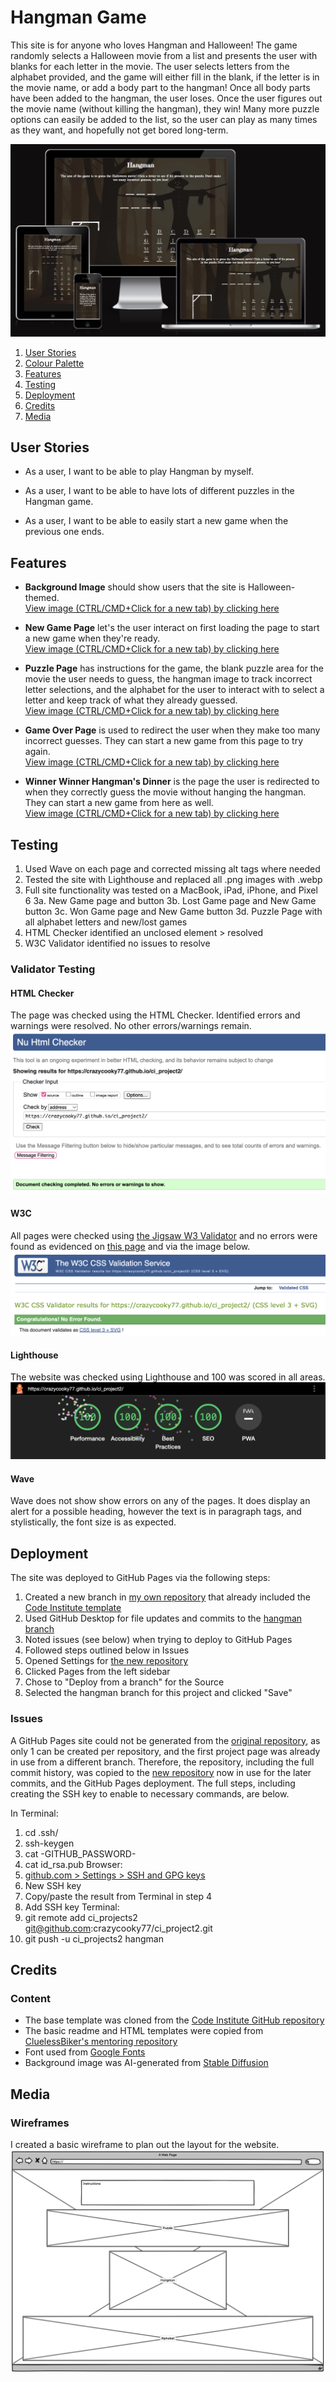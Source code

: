 # Hangman Game

This site is for anyone who loves Hangman and Halloween! The game randomly selects a Halloween movie from a list and presents the user with blanks for each letter in the movie. The user selects letters from the alphabet provided, and the game will either fill in the blank, if the letter is in the movie name, or add a body part to the hangman! Once all body parts have been added to the hangman, the user loses. Once the user figures out the movie name (without killing the hangman), they win! Many more puzzle options can easily be added to the list, so the user can play as many times as they want, and hopefully not get bored long-term.

<img src='assets/images/amiresponsive.webp' alt='Am I Responsive site image'/>

1. [User Stories](#user-stories)
2. [Colour Palette](#colour-palette)
3. [Features](#features)
4. [Testing](#testing)
5. [Deployment](#deployment)
6. [Credits](#credits)
7. [Media](#media)

## User Stories

- As a user, I want to be able to play Hangman by myself.

- As a user, I want to be able to have lots of different puzzles in the Hangman game.

- As a user, I want to be able to easily start a new game when the previous one ends.

## Features 

- __Background Image__ should show users that the site is Halloween-themed.\
[View image (CTRL/CMD+Click for a new tab) by clicking here](https://github.com/crazycooky77/ci_project2/blob/hangman/assets/images/background.webp)

- __New Game Page__ let's the user interact on first loading the page to start a new game when they're ready.\
[View image (CTRL/CMD+Click for a new tab) by clicking here](https://github.com/crazycooky77/ci_project2/blob/hangman/assets/images/readme-new-game.webp)

- __Puzzle Page__ has instructions for the game, the blank puzzle area for the movie the user needs to guess, the hangman image to track incorrect letter selections, and the alphabet for the user to interact with to select a letter and keep track of what they already guessed.\
[View image (CTRL/CMD+Click for a new tab) by clicking here](https://github.com/crazycooky77/ci_project2/blob/hangman/assets/images/readme-puzzle.webp)

- __Game Over Page__ is used to redirect the user when they make too many incorrect guesses. They can start a new game from this page to try again.\
[View image (CTRL/CMD+Click for a new tab) by clicking here](https://github.com/crazycooky77/ci_project2/blob/hangman/assets/images/readme-game-over.webp)

- __Winner Winner Hangman's Dinner__ is the page the user is redirected to when they correctly guess the movie without hanging the hangman. They can start a new game from here as well.\
[View image (CTRL/CMD+Click for a new tab) by clicking here](https://github.com/crazycooky77/ci_project2/blob/hangman/assets/images/readme-winner.webp)

## Testing 
1. Used Wave on each page and corrected missing alt tags where needed
2. Tested the site with Lighthouse and replaced all .png images with .webp
3. Full site functionality was tested on a MacBook, iPad, iPhone, and Pixel 6
	3a. New Game page and button
	3b. Lost Game page and New Game button
	3c. Won Game page and New Game button
	3d. Puzzle Page with all alphabet letters and new/lost games
4. HTML Checker identified an unclosed element > resolved
5. W3C Validator identified no issues to resolve

### Validator Testing 

#### HTML Checker
The page was checked using the HTML Checker. Identified errors and warnings were resolved. No other errors/warnings remain.
<img src='assets/images/readme-html.webp' alt='HTML Checker result'/>

#### W3C
All pages were checked using [the Jigsaw W3 Validator](https://jigsaw.w3.org/css-validator/#validate_by_uri) and no errors were found as evidenced on [this page](https://jigsaw.w3.org/css-validator/validator?uri=https%3A%2F%2Fcrazycooky77.github.io%2Fci_project2%2F&profile=css3svg&usermedium=all&warning=1&vextwarning=&lang=en) and via the image below.
<img src='assets/images/readme-jigsaw.webp' alt='W3C Validator result'/>

#### Lighthouse
The website was checked using Lighthouse and 100 was scored in all areas.
<img src='assets/images/readme-lighthouse.webp' alt='Lighthouse score results'/>


#### Wave
Wave does not show show errors on any of the pages. It does display an alert for a possible heading, however the text is in paragraph tags, and stylistically, the font size is as expected.

## Deployment

The site was deployed to GitHub Pages via the following steps:
1. Created a new branch in [my own repository](https://github.com/crazycooky77/ci_projects) that already included the [Code Institute template](https://github.com/Code-Institute-Org/ci-full-template)
2. Used GitHub Desktop for file updates and commits to the [hangman branch](https://github.com/crazycooky77/ci_projects/tree/hangman)
3. Noted issues (see below) when trying to deploy to GitHub Pages
4. Followed steps outlined below in Issues
5. Opened Settings for [the new repository](https://github.com/crazycooky77/ci_project2)
6. Clicked Pages from the left sidebar
7. Chose to "Deploy from a branch" for the Source
8. Selected the hangman branch for this project and clicked "Save"

### Issues

A GitHub Pages site could not be generated from the [original repository](https://github.com/crazycooky77/ci_projects/tree/hangman), as only 1 can be created per repository, and the first project page was already in use from a different branch. Therefore, the repository, including the full commit history, was copied to the [new repository](https://github.com/crazycooky77/ci_project2) now in use for the later commits, and the GitHub Pages deployment. The full steps, including creating the SSH key to enable to necessary commands, are below.

In Terminal:
1. cd .ssh/
2. ssh-keygen
3. cat -GITHUB_PASSWORD-
4. cat id_rsa.pub
Browser:
5. [github.com > Settings > SSH and GPG keys](https://github.com/settings/keys)
6. New SSH key
7. Copy/paste the result from Terminal in step 4
8. Add SSH key
Terminal:
9. git remote add ci_projects2 git@github.com:crazycooky77/ci_project2.git
10. git push -u ci_projects2 hangman

## Credits 

### Content 

- The base template was cloned from the [Code Institute GitHub repository](https://github.com/Code-Institute-Org/ci-full-template)
- The basic readme and HTML templates were copied from [CluelessBiker's mentoring repository](https://github.com/CluelessBiker/mentoring/tree/main)
- Font used from [Google Fonts](https://fonts.google.com/specimen/Fredericka+the+Great)
- Background image was AI-generated from [Stable Diffusion](https://github.com/AUTOMATIC1111/stable-diffusion-webui)

## Media

### Wireframes

I created a basic wireframe to plan out the layout for the website. 
<img src='assets/images/readme-wireframe.webp' alt='Wireframe image'/>